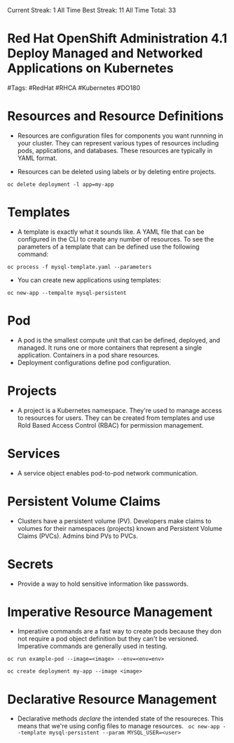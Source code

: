Current Streak: 1
All Time Best Streak: 11
All Time Total: 33

# Red Hat OpenShift Administration 4.1 Deploy Managed and Networked Applications on Kubernetes
#Tags: #RedHat #RHCA #Kubernetes #DO180

# Resources and Resource Definitions
- Resources are configuration files for components you want runnning in your cluster. They can represent various types of resources including pods, applications, and databases. These resources are typically in YAML format. 

- Resources can be deleted using labels or by deleting entire projects.
```
oc delete deployment -l app=my-app
```

# Templates
- A template is exactly what it sounds like. A YAML file that can be configured in the CLI to create any number of resources. To see the parameters of a template that can be defined use the following command:
```
oc process -f mysql-template.yaml --parameters
```

- You can create new applications using templates:
```
oc new-app --tempalte mysql-persistent
```

# Pod
- A pod is the smallest compute unit that can be defined, deployed, and managed. It runs one or more containers that represent a single application. Containers in a pod share resources.
- Deployment configurations define pod configuration.

# Projects
- A project is a Kubernetes namespace. They're used to manage access to resources for users. They can be created from templates and use Rold Based Access Control (RBAC) for permission management. 

# Services
- A service object enables pod-to-pod network communication.

# Persistent Volume Claims
- Clusters have a persistent volume (PV). Developers make claims to volumes for their namespaces (projects) known and Persistent Volume Claims (PVCs). Admins bind PVs to PVCs. 

# Secrets
- Provide a way to hold sensitive information like passwords.

# Imperative Resource Management
- Imperative commands are a fast way to create pods because they don not require a pod object definition but they can't be versioned. Imperative commands are generally used in testing.
```
oc run example-pod --image=<image> --env=<env=env>

oc create deployment my-app --image <image>
```

# Declarative Resource Management
- Declarative methods <em>declare</em> the intended state of the resoureces. This means that we're using config files to manage resources.
``` oc new-app --template mysql-persistent --param MYSQL_USER=<user>```